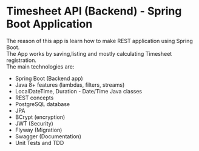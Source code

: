 # Timesheet API (Backend) - Spring Boot Application

The reason of this app is learn how to make REST application using Spring Boot. <br/>
The App works by saving,listing and mostly calculating Timesheet registration. <br/>
The main technologies are: <br/>

- Spring Boot (Backend app)
- Java 8+ features (lambdas, filters, streams)
- LocalDateTime, Duration - Date/Time Java classes
- REST concepts
- PostgreSQL database
- JPA
- BCrypt (encryption)
- JWT (Security)
- Flyway (Migration)
- Swagger (Documentation)
- Unit Tests and TDD
